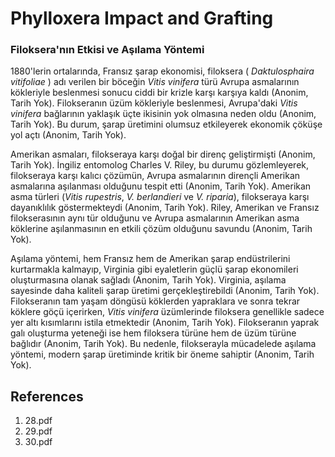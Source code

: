 # Phylloxera Impact and Grafting

### Filoksera'nın Etkisi ve Aşılama Yöntemi

1880'lerin ortalarında, Fransız şarap ekonomisi, filoksera ( *Daktulosphaira vitifoliae* ) adı verilen bir böceğin *Vitis vinifera* türü Avrupa asmalarının kökleriyle beslenmesi sonucu ciddi bir krizle karşı karşıya kaldı (Anonim, Tarih Yok). Filokseranın üzüm kökleriyle beslenmesi, Avrupa'daki *Vitis vinifera* bağlarının yaklaşık üçte ikisinin yok olmasına neden oldu (Anonim, Tarih Yok). Bu durum, şarap üretimini olumsuz etkileyerek ekonomik çöküşe yol açtı (Anonim, Tarih Yok).

Amerikan asmaları, filokseraya karşı doğal bir direnç geliştirmişti (Anonim, Tarih Yok). İngiliz entomolog Charles V. Riley, bu durumu gözlemleyerek, filokseraya karşı kalıcı çözümün, Avrupa asmalarının dirençli Amerikan asmalarına aşılanması olduğunu tespit etti (Anonim, Tarih Yok). Amerikan asma türleri (*Vitis rupestris*, *V. berlandieri* ve *V. riparia*), filokseraya karşı dayanıklılık göstermekteydi (Anonim, Tarih Yok). Riley, Amerikan ve Fransız filokserasının aynı tür olduğunu ve Avrupa asmalarının Amerikan asma köklerine aşılanmasının en etkili çözüm olduğunu savundu (Anonim, Tarih Yok).

Aşılama yöntemi, hem Fransız hem de Amerikan şarap endüstrilerini kurtarmakla kalmayıp, Virginia gibi eyaletlerin güçlü şarap ekonomileri oluşturmasına olanak sağladı (Anonim, Tarih Yok). Virginia, aşılama sayesinde daha kaliteli şarap üretimi gerçekleştirebildi (Anonim, Tarih Yok). Filokseranın tam yaşam döngüsü köklerden yapraklara ve sonra tekrar köklere göçü içerirken, *Vitis vinifera* üzümlerinde filoksera genellikle sadece yer altı kısımlarını istila etmektedir (Anonim, Tarih Yok). Filokseranın yaprak galı oluşturma yeteneği ise hem filoksera türüne hem de üzüm türüne bağlıdır (Anonim, Tarih Yok). Bu nedenle, filokserayla mücadelede aşılama yöntemi, modern şarap üretiminde kritik bir öneme sahiptir (Anonim, Tarih Yok).


## References

1. 28.pdf
2. 29.pdf
3. 30.pdf
